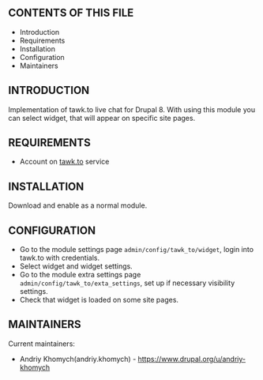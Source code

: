 CONTENTS OF THIS FILE
---------------------
  
 * Introduction
 * Requirements
 * Installation
 * Configuration
 * Maintainers
 
INTRODUCTION
---------------------

Implementation of tawk.to live chat for Drupal 8.
With using this module you can select widget, that will appear on specific
site pages.

REQUIREMENTS
---------------------

- Account on [tawk.to](tawk.to) service

INSTALLATION
---------------------

Download and enable as a normal module.

CONFIGURATION
-------------

* Go to the module settings page `admin/config/tawk_to/widget`,
login into tawk.to with credentials.
* Select widget and widget settings.
* Go to the module extra settings page `admin/config/tawk_to/exta_settings`,
set up if necessary visibility settings.
* Check that widget is loaded on some site pages.

MAINTAINERS
-----------

Current maintainers:
* Andriy Khomych(andriy.khomych) - https://www.drupal.org/u/andriy-khomych
